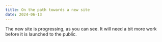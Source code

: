 ```yaml
---
title: On the path towards a new site
date: 2024-06-13
---
```

The new site is progressing, as you can see. It will need a bit more work before it is launched to the public. 